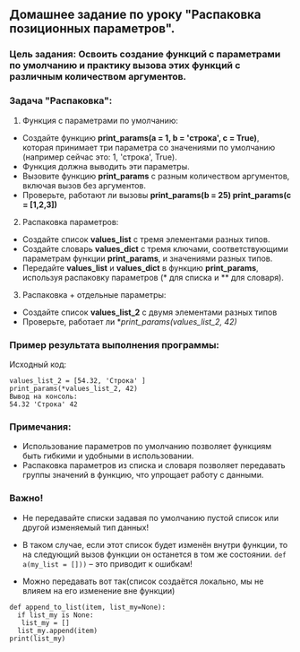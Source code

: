 ## Домашнее задание по уроку "Распаковка позиционных параметров".

### Цель задания: Освоить создание функций с параметрами по умолчанию и практику вызова этих функций с различным количеством аргументов.

### Задача "Распаковка":
1. Функция с параметрами по умолчанию:
- Создайте функцию **print_params(a = 1, b = 'строка', c = True)**, которая принимает три параметра со значениями по умолчанию (например сейчас это: 1, 'строка', True).
- Функция должна выводить эти параметры.
- Вызовите функцию **print_params** с разным количеством аргументов, включая вызов без аргументов.
- Проверьте, работают ли вызовы **print_params(b = 25) print_params(c = [1,2,3])**
2. Распаковка параметров:
- Создайте список **values_list** с тремя элементами разных типов.
- Создайте словарь **values_dict** с тремя ключами, соответствующими параметрам функции **print_params**, и значениями разных типов.
- Передайте **values_list** и **values_dict** в функцию **print_params**, используя распаковку параметров (* для списка и ** для словаря).
3. Распаковка + отдельные параметры:
- Создайте список **values_list_2** с двумя элементами разных типов
- Проверьте, работает ли **print_params(*values_list_2, 42)**
### Пример результата выполнения программы:
Исходный код:
```
values_list_2 = [54.32, 'Строка' ]
print_params(*values_list_2, 42)
Вывод на консоль:
54.32 'Строка' 42
```
### Примечания:
- Использование параметров по умолчанию позволяет функциям быть гибкими и удобными в использовании.
- Распаковка параметров из списка и словаря позволяет передавать группы значений в функцию, что упрощает работу с данными.
### Важно!
- Не передавайте списки задавая по умолчанию пустой список или другой изменяемый тип данных!
- В таком случае, если этот список будет изменён внутри функции, то на следующий вызов функции он останется в том же состоянии.
`def a(my_list = []))` – это приводит к ошибкам!

- Можно передавать вот так(список создаётся локально, мы не влияем на его изменение вне функции)
``` 
def append_to_list(item, list_my=None):
  if list_my is None:
   list_my = []
  list_my.append(item)
print(list_my)
```